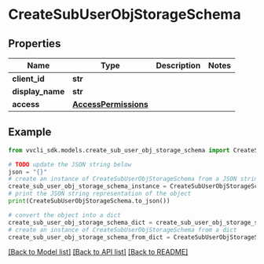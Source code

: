 # CreateSubUserObjStorageSchema


## Properties

Name | Type | Description | Notes
------------ | ------------- | ------------- | -------------
**client_id** | **str** |  | 
**display_name** | **str** |  | 
**access** | [**AccessPermissions**](AccessPermissions.md) |  | 

## Example

```python
from vvcli_sdk.models.create_sub_user_obj_storage_schema import CreateSubUserObjStorageSchema

# TODO update the JSON string below
json = "{}"
# create an instance of CreateSubUserObjStorageSchema from a JSON string
create_sub_user_obj_storage_schema_instance = CreateSubUserObjStorageSchema.from_json(json)
# print the JSON string representation of the object
print(CreateSubUserObjStorageSchema.to_json())

# convert the object into a dict
create_sub_user_obj_storage_schema_dict = create_sub_user_obj_storage_schema_instance.to_dict()
# create an instance of CreateSubUserObjStorageSchema from a dict
create_sub_user_obj_storage_schema_from_dict = CreateSubUserObjStorageSchema.from_dict(create_sub_user_obj_storage_schema_dict)
```
[[Back to Model list]](../README.md#documentation-for-models) [[Back to API list]](../README.md#documentation-for-api-endpoints) [[Back to README]](../README.md)


